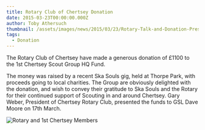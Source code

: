 ```yaml
---
title: Rotary Club of Chertsey Donation
date: 2015-03-23T00:00:00.000Z
author: Toby Athersuch
thumbnail: /assets/images/news/2015/03/23/Rotary-Talk-and-Donation-Presentation-March-2015_2.png
tags:
  - Donation
---
```


The Rotary Club of Chertsey have made a generous donation of £1100 to the 1st Chertsey Scout Group HQ Fund.

The money was raised by a recent Ska Souls gig, held at Thorpe Park, with proceeds going to local charities. The Group are obviously delighted with the donation, and wish to convey their gratitude to Ska Souls and the Rotary for their continued support of Scouting in and around Chertsey. Gary Weber, President of Chertsey Rotary Club, presented the funds to GSL Dave Moore on 17th March.

![Rotary and 1st Chertsey Members](/assets/images/news/2015/03/23/Rotary-Talk-and-Donation-Presentation-March-2015_2.png)